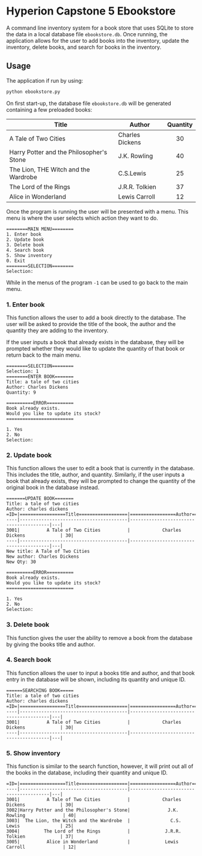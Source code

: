 # Hyperion Capstone 5 Ebookstore

A command line inventory system for a book store that uses SQLite to store the data in a local database file `ebookstore.db`. Once running, the application allows for the user to add books into the inventory, update the inventory, delete books, and search for books in the inventory.  

## Usage

The application if run by using:

```sh
python ebookstore.py
```

On first start-up, the database file `ebookstore.db` will be generated containing a few preloaded books:

Title|Author|Quantity
---|---|:---:
A Tale of Two Cities|Charles Dickens|30
Harry Potter and the Philosopher's Stone|J.K. Rowling|40
The Lion, THE Witch and the Wardrobe|C.S.Lewis|25
The Lord of the Rings|J.R.R. Tolkien|37
Alice in Wonderland|Lewis Carroll|12

Once the program is running the user will be presented with a menu. This menu is where the user selects which action they want to do.

```console
========MAIN MENU========
1. Enter book
2. Update book
3. Delete book
4. Search book
5. Show inventory
0. Exit
========SELECTION========
Selection:
```

While in the menus of the program `-1` can be used to go back to the main menu.

### 1. Enter book

This function allows the user to add a book directly to the database. The user will be asked to provide the title of the book, the author and the quantity they are adding to the inventory.

If the user inputs a book that already exists in the database, they will be prompted whether they would like to update the quantity of that book or return back to the main menu.

```console
========SELECTION========
Selection: 1
========ENTER BOOK=======
Title: a tale of two cities 
Author: Charles Dickens
Quantity: 9

==========ERROR==========
Book already exists.
Would you like to update its stock?
=========================

1. Yes
2. No
Selection:
```

### 2. Update book

This function allows the user to edit a book that is currently in the database. This includes the title, author, and quantity. Similarly, if the user inputs a book that already exists, they will be prompted to change the quantity of the original book in the database instead.

```console
=======UPDATE BOOK=======
Title: a tale of two cities 
Author: charles dickens
=ID=|=================Title==================|=================Author=================|Qty|
----|----------------------------------------|----------------------------------------|---|
3001|          A Tale of Two Cities          |            Charles Dickens             | 30|
----|----------------------------------------|----------------------------------------|---|
New title: A Tale of Two Cities
New author: Charles Dickens
New Qty: 30

==========ERROR==========
Book already exists.
Would you like to update its stock?
=========================

1. Yes
2. No
Selection:
```

### 3. Delete book

This function gives the user the ability to remove a book from the database by giving the books title and author.

### 4. Search book

This function allows the user to input a books title and author, and that book entry in the database will be shown, including its quantity and unique ID.

```console
======SEARCHING BOOK=====
Title: a tale of two cities
Author: charles dickens
=ID=|=================Title==================|=================Author=================|Qty|
----|----------------------------------------|----------------------------------------|---|
3001|          A Tale of Two Cities          |            Charles Dickens             | 30|
----|----------------------------------------|----------------------------------------|---|
```

### 5. Show inventory

This function is similar to the search function, however, it will print out all of the books in the database, including their quantity and unique ID.

```console
=ID=|=================Title==================|=================Author=================|Qty|
----|----------------------------------------|----------------------------------------|---|
3001|          A Tale of Two Cities          |            Charles Dickens             | 30|
3002|Harry Potter and the Philosopher's Stone|              J.K. Rowling              | 40|
3003|  The Lion, the Witch and the Wardrobe  |               C.S. Lewis               | 25|
3004|         The Lord of the Rings          |             J.R.R. Tolkien             | 37|
3005|          Alice in Wonderland           |             Lewis Carroll              | 12|
```
